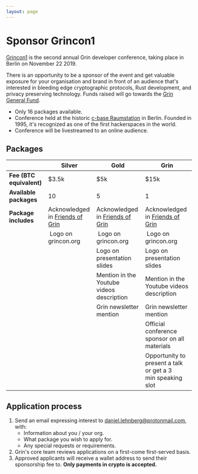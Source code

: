 ```yaml
---
layout: page
---
```


# Sponsor Grincon1

[Grincon1](https://grincon.org) is the second annual Grin developer conference, taking place in Berlin on November 22 2019.

There is an opportunity to be a sponsor of the event and get valuable exposure for your organisation and brand in front of an audience that's interested in bleeding edge cryptographic protocols, Rust development, and privacy preserving technology. Funds raised will go towards the [Grin General Fund](fund.html).

- Only 16 packages available.
- Conference held at the historic [c-base Raumstation](https://www.c-base.org) in Berlin. Founded in 1995, it's recognized as one of the first hackerspaces in the world.
- Conference will be livestreamed to an online audience.

## Packages

| | Silver | Gold | Grin |
|---|---|---|---|
| **Fee (BTC equivalent)** | \$3.5k | \$5k | \$15k |
| **Available packages**   | 10 | 5 | 1 |
| **Package includes**     | Acknowledged in [Friends of Grin](friends.html) | Acknowledged in [Friends of Grin](friends.html) | Acknowledged in [Friends of Grin](friends.html) |
|| Logo on grincon.org |  Logo on grincon.org |  Logo on grincon.org |
| | | Logo on presentation slides | Logo on presentation slides |
| | | Mention in the Youtube videos description | Mention in the Youtube videos description |
| | | Grin newsletter mention | Grin newsletter mention |
| | | | Official conference sponsor on all materials |
| | | | Opportunity to present a talk or get a 3 min speaking slot |

## Application process

1. Send an email expressing interest to daniel.lehnberg@protonmail.com, with:
   - Information about you / your org.
   - What package you wish to apply for.
   - Any special requests or requirements.
2. Grin's core team reviews applications on a first-come first-served basis.
3. Approved applicants will receive a wallet address to send their sponsorship fee to. **Only payments in crypto is accepted.**
